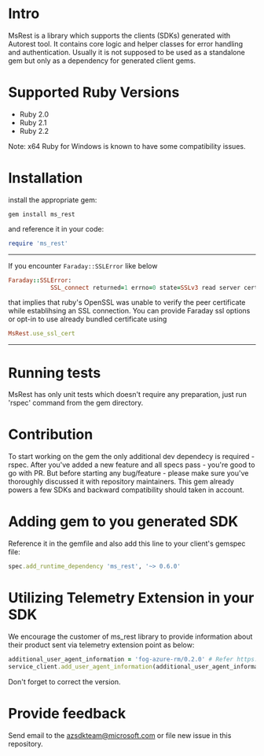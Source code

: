 # Intro

MsRest is a library which supports the clients (SDKs) generated with Autorest tool. It contains core logic and helper classes for error handling and authentication. Usually it is not supposed to be used as a standalone gem but only as a dependency for generated client gems.

# Supported Ruby Versions

* Ruby 2.0
* Ruby 2.1
* Ruby 2.2

Note: x64 Ruby for Windows is known to have some compatibility issues.

# Installation

install the appropriate gem:

```
gem install ms_rest
```

and reference it in your code:

```Ruby
require 'ms_rest'
```
---
If you encounter `Faraday::SSLError` like below 
```Ruby
Faraday::SSLError:
            SSL_connect returned=1 errno=0 state=SSLv3 read server certificate B: certificate verify failed
```
that implies that ruby's OpenSSL was unable to verify the peer certificate while establihsing an SSL connection. You can provide Faraday ssl options or opt-in to use already bundled certificate using
```Ruby
MsRest.use_ssl_cert
```
---

# Running tests

MsRest has only unit tests which doesn't require any preparation, just run 'rspec' command from the gem directory.

# Contribution

To start working on the gem the only additional dev dependecy is required - rspec. After you've added a new feature and all specs pass - you're good to go with PR. But before starting any bug/feature - please make sure you've thoroughly discussed it with repository maintainers. This gem already powers a few SDKs and backward compatibility should taken in account.

# Adding gem to you generated SDK

Reference it in the gemfile and also add this line to your client's gemspec file:

```ruby
spec.add_runtime_dependency 'ms_rest', '~> 0.6.0'
```

# Utilizing Telemetry Extension in your SDK

We encourage the customer of ms_rest library to provide information about their product sent via telemetry extension point as below:

```ruby
additional_user_agent_information = 'fog-azure-rm/0.2.0' # Refer https://github.com/Azure/azure-sdk-for-ruby/issues/517 for more info.
service_client.add_user_agent_information(additional_user_agent_information)
```

Don't forget to correct the version.

# Provide feedback

Send email to the azsdkteam@microsoft.com or file new issue in this repository.
